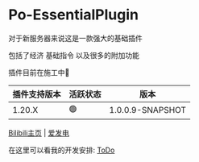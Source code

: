 # **Po-EssentialPlugin**
对于新服务器来说这是一款强大的基础插件

包括了经济 基础指令 以及很多的附加功能

插件目前在施工中🚧

| 插件支持版本 | 活跃状态 | 版本 |
| :--------  | :-----  | :----:  |
| 1.20.X | 🟢 |1.0.0.9-SNAPSHOT|

[Bilibili主页](https://space.bilibili.com/260626090) | [爱发电](https://afdian.net/a/Po-Plugin)

在这里可以看我的开发安排: [ToDo](https://to-do.microsoft.com/tasks/sharing?InvitationToken=phnqzxSZVRzMgFIFHe8HrgLcoaPZk5SpYx_Ptze17yMCxgB0HwtnJJvKw0i_y_jWo)
